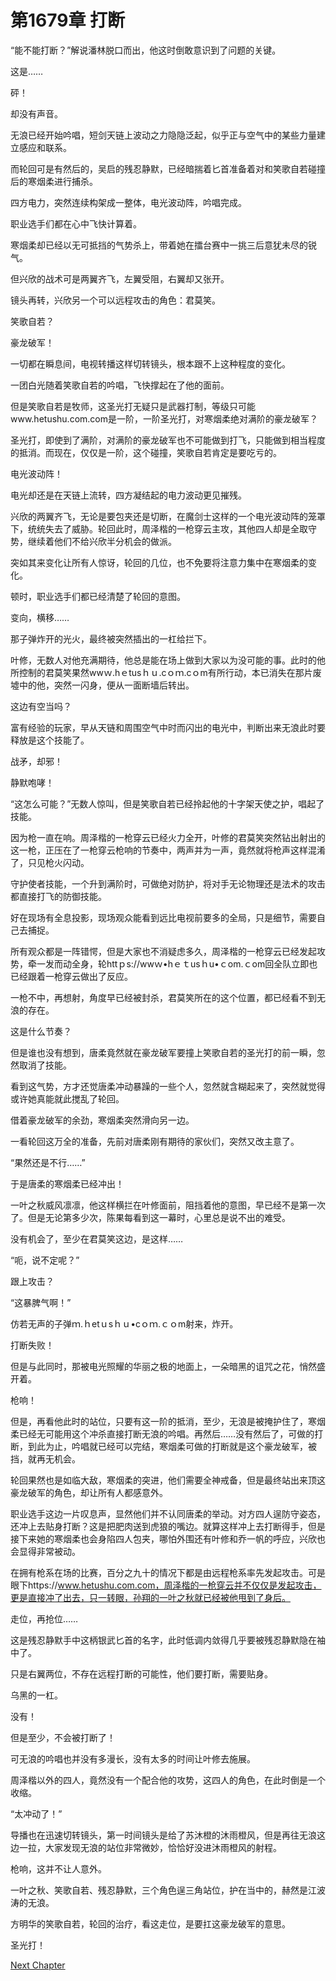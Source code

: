 # 第1679章 打断

“能不能打断？”解说潘林脱口而出，他这时倒敢意识到了问题的关键。

这是……

砰！

却没有声音。

无浪已经开始吟唱，短剑天链上波动之力隐隐泛起，似乎正与空气中的某些力量建立感应和联系。

而轮回可是有然后的，吴启的残忍静默，已经暗揣着匕首准备着对和笑歌自若碰撞后的寒烟柔进行捕杀。

四方电力，突然连续构架成一整体，电光波动阵，吟唱完成。

职业选手们都在心中飞快计算着。

寒烟柔却已经以无可抵挡的气势杀上，带着她在擂台赛中一挑三后意犹未尽的锐气。

但兴欣的战术可是两翼齐飞，左翼受阻，右翼却又张开。

镜头再转，兴欣另一个可以远程攻击的角色：君莫笑。

笑歌自若？

豪龙破军！

一切都在瞬息间，电视转播这样切转镜头，根本跟不上这种程度的变化。

一团白光随着笑歌自若的吟唱，飞快撑起在了他的面前。

但是笑歌自若是牧师，这圣光打无疑只是武器打制，等级只可能www.hetushu.com.com是一阶，一阶圣光打，对寒烟柔绝对满阶的豪龙破军？

圣光打，即使到了满阶，对满阶的豪龙破军也不可能做到打飞，只能做到相当程度的抵消。而现在，仅仅是一阶，这个碰撞，笑歌自若肯定是要吃亏的。

电光波动阵！

电光却还是在天链上流转，四方凝结起的电力波动更见摧残。

兴欣的两翼齐飞，无论是要包夹还是切断，在魔剑士这样的一个电光波动阵的笼罩下，统统失去了威胁。轮回此时，周泽楷的一枪穿云主攻，其他四人却是全取守势，继续着他们不给兴欣半分机会的做派。

突如其来变化让所有人惊讶，轮回的几位，也不免要将注意力集中在寒烟柔的变化。

顿时，职业选手们都已经清楚了轮回的意图。

变向，横移……

那子弹炸开的光火，最终被突然插出的一杠给拦下。

叶修，无数人对他充满期待，他总是能在场上做到大家以为没可能的事。此时的他所控制的君莫笑果然wwｗ.hｅtusｈｕ.cｏｍ.cｏm有所行动，本已消失在那片废墟中的他，突然一闪身，便从一面断墙后转出。

这边有空当吗？

富有经验的玩家，早从天链和周围空气中时而闪出的电光中，判断出来无浪此时要释放是这个技能了。

战矛，却邪！

静默咆哮！

“这怎么可能？”无数人惊叫，但是笑歌自若已经拎起他的十字架天使之护，唱起了技能。

因为枪一直在响。周泽楷的一枪穿云已经火力全开，叶修的君莫笑突然钻出射出的这一枪，正压在了一枪穿云枪响的节奏中，两声并为一声，竟然就将枪声这样混淆了，只见枪火闪动。

守护使者技能，一个升到满阶时，可做绝对防护，将对手无论物理还是法术的攻击都直接打飞的防御技能。

好在现场有全息投影，现场观众能看到远比电视前要多的全局，只是细节，需要自己去捕捉。

所有观众都是一阵错愕，但是大家也不消疑虑多久，周泽楷的一枪穿云已经发起攻势，牵一发而动全身，轮httｐs://wwｗ•hｅｔusｈu•ｃom.ｃom回全队立即也已经跟着一枪穿云做出了反应。

一枪不中，再想射，角度早已经被封杀，君莫笑所在的这个位置，都已经看不到无浪的存在。

这是什么节奏？

但是谁也没有想到，唐柔竟然就在豪龙破军要撞上笑歌自若的圣光打的前一瞬，忽然取消了技能。

看到这气势，方才还觉唐柔冲动暴躁的一些个人，忽然就含糊起来了，突然就觉得或许她真能就此搅乱了轮回。

借着豪龙破军的余劲，寒烟柔突然滑向另一边。

一看轮回这万全的准备，先前对唐柔刚有期待的家伙们，突然又改主意了。

“果然还是不行……”

于是唐柔的寒烟柔已经冲出！

一叶之秋威风凛凛，他这样横拦在叶修面前，阻挡着他的意图，早已经不是第一次了。但是无论第多少次，陈果每看到这一幕时，心里总是说不出的难受。

没有机会了，至少在君莫笑这边，是这样……

“呃，说不定呢？”

跟上攻击？

“这暴脾气啊！”

仿若无声的子弹ｍ.ｈetｕsｈｕ•cｏｍ.ｃｏm射来，炸开。

打断失败！

但是与此同时，那被电光照耀的华丽之极的地面上，一朵暗黑的诅咒之花，悄然盛开着。

枪响！

但是，再看他此时的站位，只要有这一阶的抵消，至少，无浪是被掩护住了，寒烟柔已经无可能用这个冲杀直接打断无浪的吟唱。再然后……没有然后了，可做的打断，到此为止，吟唱就已经可以完结，寒烟柔可做的打断就是这个豪龙破军，被挡，就再无机会。

轮回果然也是如临大敌，寒烟柔的突进，他们需要全神戒备，但是最终站出来顶这豪龙破军的角色，却让所有人都感意外。

职业选手这边一片叹息声，显然他们并不认同唐柔的举动。对方四人逞防守姿态，还冲上去贴身打断？这是把肥肉送到虎狼的嘴边。就算这样冲上去打断得手，但是接下来她的寒烟柔也会身陷四人包夹，哪怕外围还有叶修和乔一帆的呼应，兴欣也会显得非常被动。

在拥有枪系在场的比赛，百分之九十的情况下都是由远程枪系率先发起攻击。可是眼下https://www.hetushu.com.com，周泽楷的一枪穿云并不仅仅是发起攻击，更是直接冲了出去，只一转眼，孙翔的一叶之秋就已经被他甩到了身后。

走位，再抢位……

这是残忍静默手中这柄银武匕首的名字，此时低调内敛得几乎要被残忍静默隐在袖中了。

只是右翼两位，不存在远程打断的可能性，他们要打断，需要贴身。

乌黑的一杠。

没有！

但是至少，不会被打断了！

可无浪的吟唱也并没有多漫长，没有太多的时间让叶修去施展。

周泽楷以外的四人，竟然没有一个配合他的攻势，这四人的角色，在此时倒是一个收缩。

“太冲动了！”

导播也在迅速切转镜头，第一时间镜头是给了苏沐橙的沐雨橙风，但是再往无浪这边一拉，大家发现无浪的站位非常微妙，恰恰好没进沐雨橙风的射程。

枪响，这并不让人意外。

一叶之秋、笑歌自若、残忍静默，三个角色逞三角站位，护在当中的，赫然是江波涛的无浪。

方明华的笑歌自若，轮回的治疗，看这走位，是要扛这豪龙破军的意思。

圣光打！



[Next Chapter](%E7%AC%AC1680%E7%AB%A0%20%E5%8F%82%E5%B7%AE%E6%84%9F%E5%92%8C%E6%84%8F%E5%A4%96%E6%80%A7.md)